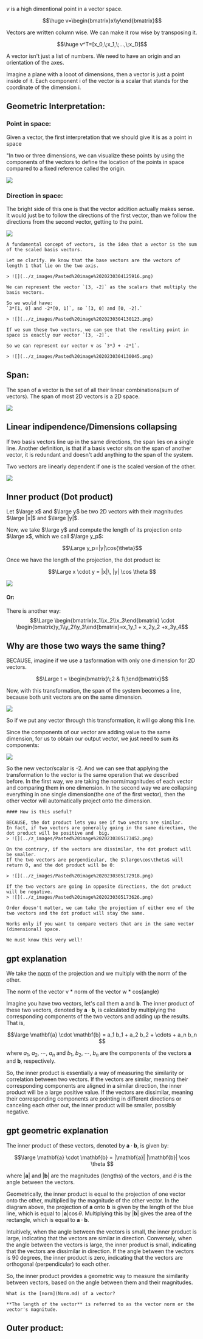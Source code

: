 $v$ is a high dimentional point in a vector space.

$$\huge v=\begin{bmatrix}x\\y\end{bmatrix}$$

Vectors are written column wise. We can make it row wise by transposing it.

$$\huge v^T=[x_0,\;x_1,\;...,\;x_D]$$

A vector isn't just a list of numbers. We need to have an origin and an orientation of the axes.

Imagine a plane with a looot of dimensions, then a vector is just a point inside of it.
Each component i of the vector is a scalar that stands for the coordinate of the dimension i.


## Geometric Interpretation:

### Point in space:
Given a vector, the first interpretation that we should give it is as a point in space

"In two or three dimensions, we can visualize these points by using the components of the vectors to define the location of the points in space compared to a fixed reference called the origin.

![](../z_images/Pasted%20image%2020230228151326.png)

### Direction in space:
The bright side of this one is that the vector addition actually makes sense.
It would just be to follow the directions of the first vector, than we follow the directions from the second vector, getting to the point.

![](../z_images/Pasted%20image%2020230228151310.png)


```ad-important
A fundamental concept of vectors, is the idea that a vector is the sum of the scaled basis vectors.

Let me clarify. We know that the base vectors are the vectors of length 1 that lie on the two axis.

> ![](../z_images/Pasted%20image%2020230304125916.png)

We can represent the vector `[3, -2]` as the scalars that multiply the basis vectors.

So we would have:
`3*[1, 0] and -2*[0, 1]`, so `[3, 0] and [0, -2].`

> ![](../z_images/Pasted%20image%2020230304130123.png)

If we sum these two vectors, we can see that the resulting point in space is exactly our vector `[3, -2]`.

So we can represent our vector v as `3*Ĵ + -2*î`.

> ![](../z_images/Pasted%20image%2020230304130045.png)
```


## Span:

The span of a vector is the set of all their linear combinations(sum of vectors).
The span of most 2D vectors is a 2D space.

![](../z_images/Pasted%20image%2020230304133130.png)


## Linear indipendence/Dimensions collapsing

If two basis vectors line up in the same directions, the span lies on a single line.
Another definition, is that if a basis vector sits on the span of another vector, it is redundant and doesn't add anything to the span of the system.

Two vectors are linearly dependent if one is the scaled version of the other.

![](../z_images/Pasted%20image%2020230304133216.png)


## Inner product (Dot product)

Let $\large x$ and $\large y$ be two 2D vectors with their magnitudes $\large |x|$ and $\large |y|$.

Now, we take $\large y$ and compute the length of its projection onto $\large x$, which we call $\large y_p$:

$$\Large y_p=|y|\cos{\theta}$$

Once we have the length of the projection, the dot product is:

$$\Large x \cdot y = |x|\, |y| \cos \theta $$

![](../z_images/Pasted%20image%2020230305172741.png)

#### Or:
There is another way:
$$\Large \begin{bmatrix}x_1\\x_2\\x_3\end{bmatrix} \cdot \begin{bmatrix}y_1\\y_2\\y_3\end{bmatrix}=x_1y_1 + x_2y_2 +x_3y_4$$

## Why are those two ways the same thing?

BECAUSE, imagine if we use a tasformation with only one dimension for 2D vectors.

$$\Large t = \begin{bmatrix}\;2 & 1\;\end{bmatrix}$$

Now, with this transformation, the span of the system becomes a line, because both unit vectors are on the same dimension.

![](../z_images/Pasted%20image%2020230305175829.png)

So if we put any vector through this transformation, it will go along this line.

Since the components of our vector are adding value to the same dimension, for us to obtain our output vector, we just need to sum its components:

![](../z_images/Pasted%20image%2020230305180047.png)

So the new vector/scalar is -2. 
And we can see that applying the transformation to the vector is the same operation that we described before.
In the first way, we are taking the norm/magnitudes of each vector and comparing them in one dimension. 
In the second way we are collapsing everything in one single dimension(the one of the first vector), then the other vector will automatically project onto the dimension.

```ad-important
#### How is this useful?

BECAUSE, the dot product lets you see if two vectors are similar.
In fact, if two vectors are generally going in the same direction, the dot product will be positive and  big.
> ![](../z_images/Pasted%20image%2020230305173452.png)

On the contrary, if the vectors are dissimilar, the dot product will be smaller.
If the two vectors are perpendicular, the $\large\cos\theta$ will return 0, and the dot product will be 0:

> ![](../z_images/Pasted%20image%2020230305172918.png)

If the two vectors are going in opposite directions, the dot product will be negative.
> ![](../z_images/Pasted%20image%2020230305173626.png)
```


```ad-info
Order doesn't matter, we can take the projection of either one of the two vectors and the dot product will stay the same.
```

```ad-info
Works only if you want to compare vectors that are in the same vector (dimensional) space.
```

```ad-warning
We must know this very well!
```



## gpt explanation
We take the [norm](Norm.md) of the projection and we multiply with the norm of the other.

The norm of the vector v * norm of the vector w * cos(angle)


Imagine you have two vectors, let's call them $\mathbf{a}$ and $\mathbf{b}$. The inner product of these two vectors, denoted by $\mathbf{a} \cdot \mathbf{b}$, is calculated by multiplying the corresponding components of the two vectors and adding up the results. That is,

$$\large \mathbf{a} \cdot \mathbf{b} = a_1 b_1 + a_2 b_2 + \cdots + a_n b_n $$

where $a_1$, $a_2$, $\cdots$, $a_n$ and $b_1$, $b_2$, $\cdots$, $b_n$ are the components of the vectors $\mathbf{a}$ and $\mathbf{b}$, respectively.

So, the inner product is essentially a way of measuring the similarity or correlation between two vectors. If the vectors are similar, meaning their corresponding components are aligned in a similar direction, the inner product will be a large positive value. If the vectors are dissimilar, meaning their corresponding components are pointing in different directions or canceling each other out, the inner product will be smaller, possibly negative.


## gpt geometric explanation

The inner product of these vectors, denoted by $\mathbf{a} \cdot \mathbf{b}$, is given by:

$$\large \mathbf{a} \cdot \mathbf{b} = |\mathbf{a}| |\mathbf{b}| \cos \theta $$

where $|\mathbf{a}|$ and $|\mathbf{b}|$ are the magnitudes (lengths) of the vectors, and $\theta$ is the angle between the vectors.

Geometrically, the inner product is equal to the projection of one vector onto the other, multiplied by the magnitude of the other vector. In the diagram above, the projection of $\mathbf{a}$ onto $\mathbf{b}$ is given by the length of the blue line, which is equal to $|\mathbf{a}| \cos \theta$. Multiplying this by $|\mathbf{b}|$ gives the area of the rectangle, which is equal to $\mathbf{a} \cdot \mathbf{b}$.

Intuitively, when the angle between the vectors is small, the inner product is large, indicating that the vectors are similar in direction. Conversely, when the angle between the vectors is large, the inner product is small, indicating that the vectors are dissimilar in direction. If the angle between the vectors is 90 degrees, the inner product is zero, indicating that the vectors are orthogonal (perpendicular) to each other.

So, the inner product provides a geometric way to measure the similarity between vectors, based on the angle between them and their magnitudes.

```ad-hint
What is the [norm](Norm.md) of a vector?

**The length of the vector** is referred to as the vector norm or the vector's magnitude.
```



## Outer product:
